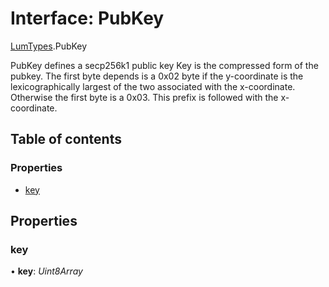 # Interface: PubKey

[LumTypes](../modules/lumtypes.md).PubKey

PubKey defines a secp256k1 public key
Key is the compressed form of the pubkey. The first byte depends is a 0x02 byte
if the y-coordinate is the lexicographically largest of the two associated with
the x-coordinate. Otherwise the first byte is a 0x03.
This prefix is followed with the x-coordinate.

## Table of contents

### Properties

- [key](lumtypes.pubkey.md#key)

## Properties

### key

• **key**: *Uint8Array*
